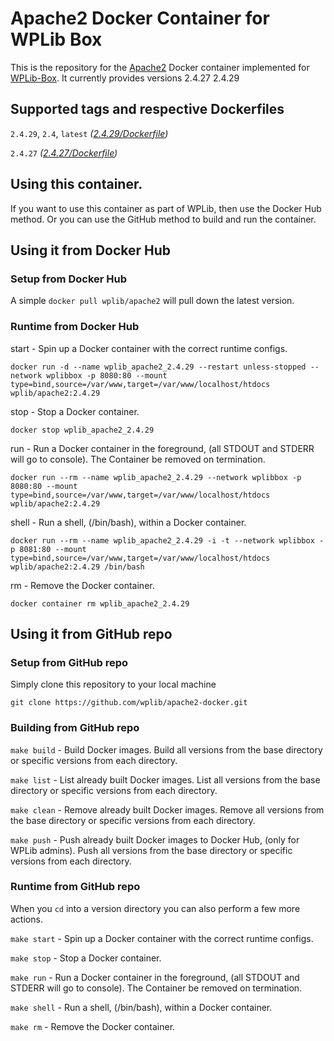 # Apache2 Docker Container for WPLib Box
This is the repository for the [Apache2](http://apache.org/) Docker container implemented for [WPLib-Box](https://github.com/wplib/wplib-box).
It currently provides versions 2.4.27 2.4.29


## Supported tags and respective Dockerfiles

`2.4.29`, `2.4`, `latest` _([2.4.29/Dockerfile](https://github.com/wplib/apache2-docker/blob/master/2.4.29/Dockerfile))_

`2.4.27` _([2.4.27/Dockerfile](https://github.com/wplib/apache2-docker/blob/master/2.4.27/Dockerfile))_


## Using this container.
If you want to use this container as part of WPLib, then use the Docker Hub method.
Or you can use the GitHub method to build and run the container.


## Using it from Docker Hub

### Setup from Docker Hub
A simple `docker pull wplib/apache2` will pull down the latest version.


### Runtime from Docker Hub
start - Spin up a Docker container with the correct runtime configs.

`docker run -d --name wplib_apache2_2.4.29 --restart unless-stopped --network wplibbox -p 8080:80 --mount type=bind,source=/var/www,target=/var/www/localhost/htdocs wplib/apache2:2.4.29`

stop - Stop a Docker container.

`docker stop wplib_apache2_2.4.29`

run - Run a Docker container in the foreground, (all STDOUT and STDERR will go to console). The Container be removed on termination.

`docker run --rm --name wplib_apache2_2.4.29 --network wplibbox -p 8080:80 --mount type=bind,source=/var/www,target=/var/www/localhost/htdocs wplib/apache2:2.4.29`

shell - Run a shell, (/bin/bash), within a Docker container.

`docker run --rm --name wplib_apache2_2.4.29 -i -t --network wplibbox -p 8081:80 --mount type=bind,source=/var/www,target=/var/www/localhost/htdocs wplib/apache2:2.4.29 /bin/bash`

rm - Remove the Docker container.

`docker container rm wplib_apache2_2.4.29`


## Using it from GitHub repo

### Setup from GitHub repo
Simply clone this repository to your local machine

`git clone https://github.com/wplib/apache2-docker.git`


### Building from GitHub repo
`make build` - Build Docker images. Build all versions from the base directory or specific versions from each directory.


`make list` - List already built Docker images. List all versions from the base directory or specific versions from each directory.


`make clean` - Remove already built Docker images. Remove all versions from the base directory or specific versions from each directory.


`make push` - Push already built Docker images to Docker Hub, (only for WPLib admins). Push all versions from the base directory or specific versions from each directory.


### Runtime from GitHub repo
When you `cd` into a version directory you can also perform a few more actions.

`make start` - Spin up a Docker container with the correct runtime configs.


`make stop` - Stop a Docker container.


`make run` - Run a Docker container in the foreground, (all STDOUT and STDERR will go to console). The Container be removed on termination.


`make shell` - Run a shell, (/bin/bash), within a Docker container.


`make rm` - Remove the Docker container.


